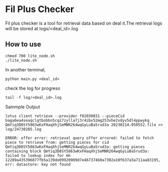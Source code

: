 # Fil Plus Checker
Fil plus checker is a tool for retrieval data based on deal it.The retrieval logs will be stored at logs/<deal_id>.log

## How to use

```commandline
chmod 700 lite_node.sh
./lite_node.sh
```

In another terminal,
```shell
python main.py <deal_id>
```

check the log for progress

```shell
tail -f log/<deal_id>.log
```
Sammple Output

```
lotus client retrieve --provider f02030031 --pieceCid baga6ea4seaqclgtbobbn5cqz7zylla7j3r4zbv52mg253vhe2vdyv5dl4ppwykq QmYiq3D8SY5863wKxFHaqXhjSeMNR264wqGyLuBa5rud3a 20230214-050552.file >> log/24730285.log

ERROR: offer error: retrieval query offer errored: failed to fetch piece to retrieve from: getting pieces for cid 
QmYiq3D8SY5863wKxFHaqXhjSeMNR264wqGyLuBa5rud3a: getting pieces containing block QmYiq3D8SY5863wKxFHaqXhjSeMNR264wqGyLuBa5rud3a: failed to lookup index for mh 12209a435396877fb5a139de09920909d7e467374b0a7302a10f637a5a711aa83195, err: datastore: key not found
```
